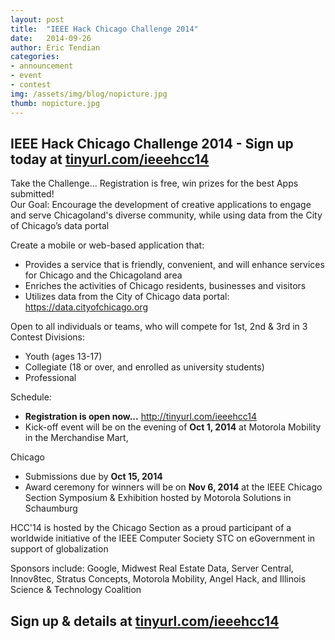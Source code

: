 ```yaml
---
layout: post
title:  "IEEE Hack Chicago Challenge 2014"
date:   2014-09-26
author: Eric Tendian
categories: 
- announcement
- event
- contest
img: /assets/img/blog/nopicture.jpg
thumb: nopicture.jpg
---
```


## IEEE Hack Chicago Challenge 2014 ­- Sign up today at [tinyurl.com/ieeehcc14](http://tinyurl.com/ieeehcc14)

Take the Challenge... Registration is free, win prizes for the best Apps submitted!<br>
Our Goal: Encourage the development of creative applications to engage and serve Chicagoland's diverse community, while using data from the City of Chicago’s data portal

Create a mobile or web-based application that:

* Provides a service that is friendly, convenient, and will enhance services for Chicago and the Chicagoland area
* Enriches the activities of Chicago residents, businesses and visitors
* Utilizes data from the City of Chicago data portal: https://data.cityofchicago.org

Open to all individuals or teams, who will compete for 1st, 2nd & 3rd in 3 Contest Divisions:

* Youth (ages 13­-17)
* Collegiate (18 or over, and enrolled as university students)
* Professional

Schedule:

* **Registration is open now...** http://tinyurl.com/ieeehcc14
* Kick-off event will be on the evening of **Oct 1, 2014** at Motorola Mobility in the Merchandise Mart,

Chicago

* Submissions due by **Oct 15, 2014**
* Award ceremony for winners will be on **Nov 6, 2014** at the IEEE Chicago Section Symposium & Exhibition hosted by Motorola Solutions in Schaumburg

HCC'14 is hosted by the Chicago Section as a proud participant of a worldwide initiative of the IEEE Computer Society STC on eGovernment in support of globalization

Sponsors include: Google, Midwest Real Estate Data, Server Central, Innov8tec, Stratus Concepts, Motorola Mobility, Angel Hack, and Illinois Science & Technology Coalition

## Sign up & details at­ [tinyurl.com/ieeehcc14](http://tinyurl.com/ieeehcc14)
